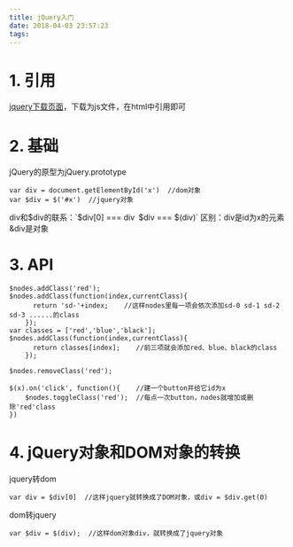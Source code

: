 ```yaml
---
title: jQuery入门
date: 2018-04-03 23:57:23
tags:
---
```

# 1. 引用
[jquery下载页面](https://jquery.com/download/)，下载为js文件，在html中引用即可

# 2. 基础
jQuery的原型为jQuery.prototype
```
var div = document.getElementById('x')  //dom对象
var $div = $('#x')  //jquery对象
```
div和$div的联系：`$div[0] === div`
`$div === $(div)`
区别：div是id为x的元素
&div是对象
# 3. API
```
$nodes.addClass('red');
$nodes.addClass(function(index,currentClass){
      return 'sd-'+index;    //这样nodes里每一项会依次添加sd-0 sd-1 sd-2 sd-3 ......的class
    });  
var classes = ['red','blue','black'];
$nodes.addClass(function(index,currentClass){
      return classes[index];    //前三项就会添加red、blue、black的class
    });  

$nodes.removeClass('red');

$(x).on('click', function(){    //建一个button并给它id为x
    $nodes.toggleClass('red');  //每点一次button，nodes就增加或删除'red'class
})
```
# 4. jQuery对象和DOM对象的转换
jquery转dom
```
var div = $div[0]  //这样jquery就转换成了DOM对象，或div = $div.get(0)
```
dom转jquery
```
var $div = $(div);  //这样dom对象div，就转换成了jquery对象
```
